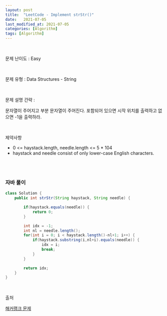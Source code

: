 ```yaml
---
layout: post
title:  "LeetCode - Implement strStr()"
date:   2021-07-05
last_modified_at: 2021-07-05
categories: [Algorithm]
tags: [Algorithm]
---
```


<br/>

문제 난이도 : Easy

<br/>

문제 유형 : Data Structures - String

<br/>

문제 설명 간략 :    

문자열이 주어지고 부분 문자열이 주어진다. 포함되어 있으면 시작 위치를 출력하고 없으면 -1을 출력하라. 


<br/>

제약사항

- 0 <= haystack.length, needle.length <= 5 * 104
- haystack and needle consist of only lower-case English characters.

<br/>
   

<br/>

### 자바 풀이

```java
class Solution {
    public int strStr(String haystack, String needle) {

        if(haystack.equals(needle)) {
            return 0;
        }

        int idx = -1;
        int nl = needle.length();
        for(int i = 0; i < haystack.length()-nl+1; i++) {
            if(haystack.substring(i,nl+i).equals(needle)) {
                idx = i;
                break;
            }
        }

        return idx;
    }
}


```

<br/>

출처

[해커랭크 문제](https://leetcode.com/explore/learn/card/array-and-string/203/introduction-to-string/1161/)